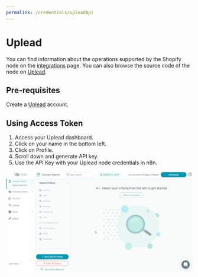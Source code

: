 ```yaml
---
permalink: /credentials/upleadApi
---
```


# Uplead
You can find information about the operations supported by the Shopify node on the [integrations](https://n8n.io/integrations/n8n-nodes-base.uplead) page. You can also browse the source code of the node on [Uplead](https://github.com/n8n-io/n8n/tree/master/packages/nodes-base/nodes/Uplead).

## Pre-requisites

Create a [Uplead](https://uplead.com/) account.

## Using Access Token

1. Access your Uplead dashboard.
2. Click on your name in the bottom left.
3. Click on Profile.
4. Scroll down and generate API key.
5. Use the API Key with your Uplead node credentials in n8n.

![Getting Uplead credentials](./using-access-token.gif)










